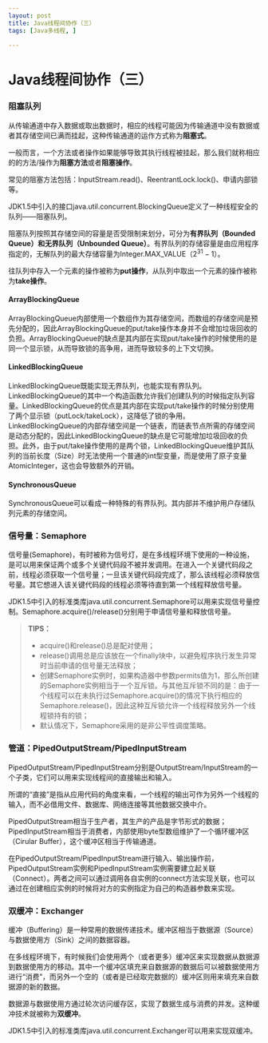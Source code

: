 ```yaml
---
layout: post
title: Java线程间协作（三）
tags: [Java多线程, ]

---
```



# Java线程间协作（三）

### 阻塞队列
从传输通道中存入数据或取出数据时，相应的线程可能因为传输通道中没有数据或者其存储空间已满而挂起，这种传输通道的运作方式称为**阻塞式**。

一般而言，一个方法或者操作如果能够导致其执行线程被挂起，那么我们就称相应的的方法/操作为**阻塞方法**或者**阻塞操作**。

常见的阻塞方法包括：InputStream.read()、ReentrantLock.lock()、申请内部锁等。

JDK1.5中引入的接口java.util.concurrent.BlockingQueue定义了一种线程安全的队列——阻塞队列。

阻塞队列按照其存储空间的容量是否受限制来划分，可分为**有界队列（Bounded Queue）**和**无界队列（Unbounded Queue）**。有界队列的存储容量是由应用程序指定的，无解队列的最大存储容量为Integer.MAX_VALUE（$2^{31} - 1$）。

往队列中存入一个元素的操作被称为**put操作**，从队列中取出一个元素的操作被称为**take操作**。

#### ArrayBlockingQueue
ArrayBlockingQueue内部使用一个数组作为其存储空间，而数组的存储空间是预先分配的，因此ArrayBlockingQueue的put/take操作本身并不会增加垃圾回收的负担。ArrayBlockingQueue的缺点是其内部在实现put/take操作的时候使用的是同一个显示锁，从而导致锁的高争用，进而导致较多的上下文切换。

#### LinkedBlockingQueue
LinkedBlockingQueue既能实现无界队列，也能实现有界队列。LinkedBlockingQueue的其中一个构造函数允许我们创建队列的时候指定队列容量。LinkedBlockingQueue的优点是其内部在实现put/take操作的时候分别使用了两个显示锁（putLock/takeLock），这降低了锁的争用。LinkedBlockingQueue的内部存储空间是一个链表，而链表节点所需的存储空间是动态分配的，因此LinkedBlockingQueue的缺点是它可能增加垃圾回收的负担。此外，由于put/take操作使用的是两个锁，LinkedBlockingQueue维护其队列的当前长度（Size）时无法使用一个普通的int型变量，而是使用了原子变量AtomicInteger，这也会导致额外的开销。

#### SynchronousQueue
SynchronousQueue可以看成一种特殊的有界队列。其内部并不维护用户存储队列元素的存储空间。



### 信号量：Semaphore
信号量(Semaphore)，有时被称为信号灯，是在多线程环境下使用的一种设施，是可以用来保证两个或多个关键代码段不被并发调用。在进入一个关键代码段之前，线程必须获取一个信号量；一旦该关键代码段完成了，那么该线程必须释放信号量。其它想进入该关键代码段的线程必须等待直到第一个线程释放信号量。

JDK1.5中引入的标准类库java.util.concurrent.Semaphore可以用来实现信号量控制。Semaphore.acquire()/release()分别用于申请信号量和释放信号量。

>**TIPS：**
> + acquire()和release()总是配对使用；
> + release()调用总是应该放在一个finally块中，以避免程序执行发生异常时当前申请的信号量无法释放；
> + 创建Semaphore实例时，如果构造器中参数permits值为1，那么所创建的Semaphore实例相当于一个互斥锁。与其他互斥锁不同的是：由于一个线程可以在未执行过Semaphore.acquire()的情况下执行相应的Semaphore.release()，因此这种互斥锁允许一个线程释放另外一个线程锁持有的锁；
> + 默认情况下，Semaphore采用的是非公平性调度策略。



### 管道：PipedOutputStream/PipedInputStream
PipedOutputStream/PipedInputStream分别是OutputStream/InputStream的一个子类，它们可以用来实现线程间的直接输出和输入。

所谓的“直接”是指从应用代码的角度来看，一个线程的输出可作为另外一个线程的输入，而不必借用文件、数据库、网络连接等其他数据交换中介。

PipedOutputStream相当于生产者，其生产的产品是字节形式的数据；PipedInputStream相当于消费者，内部使用byte型数组维护了一个循环缓冲区（Cirular Buffer），这个缓冲区相当于传输通道。

在PipedOutputStream/PipedInputStream进行输入、输出操作前，PipedOutputStream实例和PipedInputStream实例需要建立起关联（Connect）。两者之间可以通过调用各自实例的connect方法实现关联，也可以通过在创建相应实例的时候将对方的实例指定为自己的构造器参数来实现。



### 双缓冲：Exchanger
缓冲（Buffering）是一种常用的数据传递技术。缓冲区相当于数据源（Source）与数据使用方（Sink）之间的数据容器。

在多线程环境下，有时候我们会使用两个（或者更多）缓冲区来实现数据从数据源到数据使用方的移动。其中一个缓冲区填充来自数据源的数据后可以被数据使用方进行“消费”，而另外一个空的（或者是已经取完数据的）缓冲区则用来填充来自数据源的新的数据。

数据源与数据使用方通过轮次访问缓存区，实现了数据生成与消费的并发。这种缓冲技术就被称为**双缓冲**。

JDK1.5中引入的标准类库java.util.concurrent.Exchanger可以用来实现双缓冲。